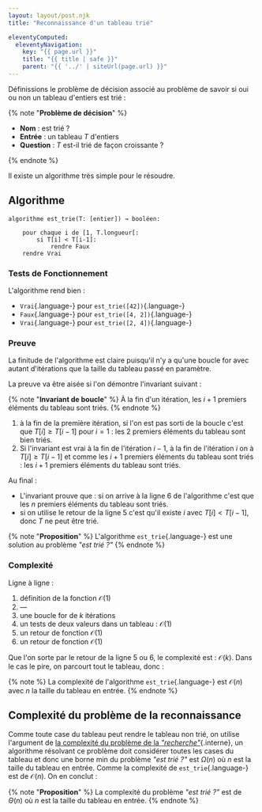 ```yaml
---
layout: layout/post.njk 
title: "Reconnaissance d'un tableau trié"

eleventyComputed:
  eleventyNavigation:
    key: "{{ page.url }}"
    title: "{{ title | safe }}"
    parent: "{{ '../' | siteUrl(page.url) }}"
---
```


Définissions le problème de décision associé au problème de savoir si oui ou non un tableau d'entiers est trié :

{% note "**Problème de décision**" %}

- **Nom** : est trié ?
- **Entrée** : un tableau $T$ d'entiers
- **Question** : $T$ est-il trié de façon croissante ?

{% endnote %}

Il existe un algorithme très simple pour le résoudre.

## <span id="algo-est-trie"></span> Algorithme

```pseudocode/
algorithme est_trie(T: [entier]) → booléen:

    pour chaque i de [1, T.longueur[:
        si T[i] < T[i-1]:
            rendre Faux
    rendre Vrai
```

### Tests de Fonctionnement

L'algorithme rend bien :

- `Vrai`{.language-} pour `est_trie([42])`{.language-}
- `Faux`{.language-} pour `est_trie([4, 2])`{.language-}
- `Vrai`{.language-} pour `est_trie([2, 4])`{.language-}

### Preuve

La finitude de l'algorithme est claire puisqu'il n'y a qu'une boucle for avec autant d'itérations que la taille du tableau passé en paramètre.

La preuve va être aisée si l'on démontre l'invariant suivant :

{% note "**Invariant de boucle**" %}
À la fin d'un itération, les $i + 1$ premiers éléments du tableau sont triés.
{% endnote %}

1. à la fin de la première itération, si l'on est pas sorti de la boucle c'est que $T[i] \geq T[i-1]$ pour $i=1$ : les 2 premiers éléments du tableau sont bien triés.
2. Si l'invariant est vrai à la fin de l'itération $i-1$, à la fin de l'itération $i$ on à $T[i] \geq T[i-1]$ et comme les $i + 1$ premiers éléments du tableau sont triés : les $i + 1$ premiers éléments du tableau sont triés.

Au final :

- L'invariant prouve que : si on arrive à la ligne 6 de l'algorithme c'est que les $n$ premiers éléments du tableau sont triés.
- si on utilise le retour de la ligne 5 c'est qu'il existe $i$ avec $T[i] < T[i-1]$, donc $T$ ne peut être trié.

{% note "**Proposition**" %}
L'algorithme `est_trie`{.language-} est une solution au problème *"est trié ?"*
{% endnote %}

### Complexité

Ligne à ligne :

1. définition de la fonction $\mathcal{O}(1)$
2. —
3. une boucle for de $k$ itérations
4. un tests de deux valeurs dans un tableau : $\mathcal{O}(1)$
5. un retour de fonction $\mathcal{O}(1)$
6. un retour de fonction $\mathcal{O}(1)$

Que l'on sorte par le retour de la ligne 5 ou 6, le complexité est : $\mathcal{O}(k)$. Dans le cas le pire, on parcourt tout le tableau, donc :

{% note %}
La complexité de l'algorithme `est_trie`{.language-} est $\mathcal{O}(n)$ avec $n$ la taille du tableau en entrée.
{% endnote %}

## Complexité du problème de la reconnaissance

Comme toute case du tableau peut rendre le tableau non trié, on utilise l'argument de [la complexité du problème de la *"recherche"*](../../complexité-problème/#complexité-recherche){.interne}, un algorithme résolvant ce problème doit considérer toutes les cases du tableau et donc une borne min du problème *"est trié ?"* est $\Omega(n)$ où $n$ est la taille du tableau en entrée. Comme la complexité de `est_trie`{.language-}  est de $\mathcal{O}(n)$. On en conclut :

{% note "**Proposition**" %}
La complexité du problème *"est trié ?"* est de $\Theta(n)$ où $n$ est la taille du tableau en entrée.
{% endnote %}
